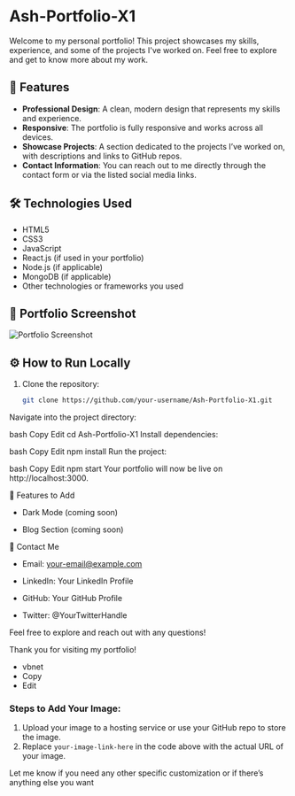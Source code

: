 # Ash-Portfolio-X1

Welcome to my personal portfolio! This project showcases my skills, experience, and some of the projects I've worked on. Feel free to explore and get to know more about my work.

## 🚀 Features

- **Professional Design**: A clean, modern design that represents my skills and experience.
- **Responsive**: The portfolio is fully responsive and works across all devices.
- **Showcase Projects**: A section dedicated to the projects I’ve worked on, with descriptions and links to GitHub repos.
- **Contact Information**: You can reach out to me directly through the contact form or via the listed social media links.

## 🛠️ Technologies Used

- HTML5
- CSS3
- JavaScript
- React.js (if used in your portfolio)
- Node.js (if applicable)
- MongoDB (if applicable)
- Other technologies or frameworks you used

## 📸 Portfolio Screenshot

![Portfolio Screenshot](https://res.cloudinary.com/dfrvp6cti/image/upload/v1743604410/j33jrw5g2wdzcv5ltuak.png)

## ⚙️ How to Run Locally

1. Clone the repository:
   ```bash
   git clone https://github.com/your-username/Ash-Portfolio-X1.git
Navigate into the project directory:

bash
Copy
Edit
cd Ash-Portfolio-X1
Install dependencies:

bash
Copy
Edit
npm install
Run the project:

bash
Copy
Edit
npm start
Your portfolio will now be live on http://localhost:3000.

📝 Features to Add
- Dark Mode (coming soon)

- Blog Section (coming soon)

💬 Contact Me
- Email: your-email@example.com

- LinkedIn: Your LinkedIn Profile

- GitHub: Your GitHub Profile

- Twitter: @YourTwitterHandle

Feel free to explore and reach out with any questions!

Thank you for visiting my portfolio!

- vbnet
- Copy
- Edit

### Steps to Add Your Image:
1. Upload your image to a hosting service or use your GitHub repo to store the image.
2. Replace `your-image-link-here` in the code above with the actual URL of your image.

Let me know if you need any other specific customization or if there’s anything else you want 

